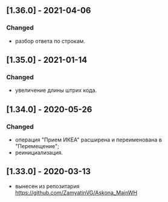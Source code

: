 ## [1.36.0] - 2021-04-06
### Changed
- разбор ответа по строкам.

## [1.35.0] - 2021-01-14
### Changed
- увеличение длины штрих кода.

## [1.34.0] - 2020-05-26
### Changed
- операция "Прием ИКЕА" расширена и переименована в "Перемещение";
- реинициализация.

## [1.33.0] - 2020-03-13
- вынесен из репозитария https://github.com/ZamyatinVG/Askona_MainWH